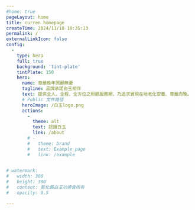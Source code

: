 ```yaml
---
#home: true
pageLayout: home
title: curren homepage
createTime: 2024/11/10 10:35:13
permalink: /
externalLinkIcon: false
config:
  -
    type: hero
    full: true
    background: 'tint-plate'
    tintPlate: 150    
    hero:
      name: 尊嚴晚年照顧無憂
      tagline: 品牌承諾白玉相伴
      text: 提供全人、全程、全方位之照顧服務網，乃追求實現在地老化安養、尊嚴向晚。
      # Public 文件路径
      heroImage: /白玉logo.png
      actions:
        -
          theme: alt
          text: 認識白玉
          link: /about
        # -
        #   theme: brand
        #   text: Example page
        #   link: /example
        

# watermark:
#   width: 300
#   height: 300
#   content: 彰化縣白玉功德會所有
#   opacity: 0.5

---
```


<style>

@media screen and (max-width: 500px) {
  .content .hero-name, .content .hero-tagline{
    font-size: 34px;
    display: block;
  }

  .content .hero-text{
    color: #ffffff;
    font-size: 19px;
  }
}

.content .hero-text{
  color: #ffffff;
}



</style>